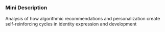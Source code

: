 ### Mini Description

Analysis of how algorithmic recommendations and personalization create self-reinforcing cycles in identity expression and development

